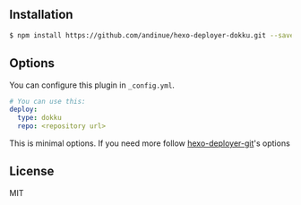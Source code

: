 ## Installation

``` bash
$ npm install https://github.com/andinue/hexo-deployer-dokku.git --save
```

## Options

You can configure this plugin in `_config.yml`.

``` yaml
# You can use this:
deploy:
  type: dokku
  repo: <repository url>
```

This is minimal options. If you need more follow [hexo-deployer-git](https://github.com/hexojs/hexo-deployer-git)'s options

## License

MIT

[Hexo]: https://hexo.io/